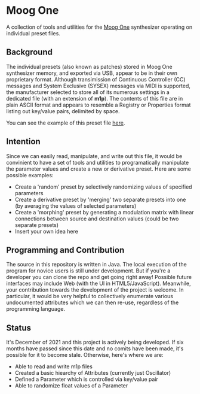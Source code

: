 # Moog One
A collection of tools and utilities for the [Moog One](https://www.moogmusic.com/products/moog-one) synthesizer operating on individual preset files.

## Background 
The individual presets (also known as patches) stored in Moog One synthesizer memory, and exported via USB, appear to be in their own proprietary format. Although transimission of Continuous Controller (CC) messages and System Exclusive (SYSEX) messages via MIDI is supported, the manufacturer selected to store all of its numerous settings in a dedicated file (with an extension of **m1p**). The contents of this file are in plain ASCII format and appears to resemble a Registry or Properties format listing out key/value pairs, delimited by space. 

You can see the example of this preset file [here](MoogOne/src/presets/WHERE%20IS%20THE%20BASS%20-LAZ.m1p).

## Intention
Since we can easily read, manipulate, and write out this file, it would be convinient to have a set of tools and utilities to programatically manipulate the parameter values and create a new or derivative preset. Here are some possible examples:

* Create a 'random' preset by selectively randomizing values of specified parameters
* Create a derivative preset by 'merging' two separate presets into one (by averaging the values of selected parameters)
* Create a 'morphing' preset by generating a modulation matrix with linear connections between source and destination values (could be two separate presets)
* Insert your own idea here

## Programming and Contribution 
The source in this repository is written in Java. The local execution of the program for novice users is still under development. But if you're a developer you can clone the repo and get going right away! Possible future interfaces may include Web (with the UI in HTML5/JavaScript). Meanwhile, your contribution towards the development of the project is welcome. In particular, it would be very helpful to collectively enumerate various undocumented attributes which we can then re-use, regardless of the programming language.

## Status
It's December of 2021 and this project is actively being developed. If six months have passed since this date and no comits have been made, it's possible for it to become stale. Otherwise, here's where we are:

* Able to read and write m1p files
* Created a basic hiearchy of Attributes (currently just Oscillator)
* Defined a Parameter which is controlled via key/value pair
* Able to randomize float values of a Parameter

